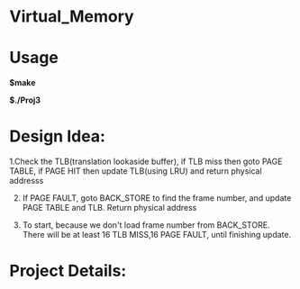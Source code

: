 # Virtual_Memory

# Usage

**$make**

**$./Proj3**


# Design Idea:

1.Check the TLB(translation lookaside buffer), if TLB miss then goto PAGE TABLE, if PAGE HIT then update TLB(using LRU) and return physical addresss
  
2. If PAGE FAULT, goto BACK_STORE to find the frame number, and update PAGE TABLE and TLB. Return physical address
  
3. To start, because we don't load frame number from BACK_STORE. There will be at least 16 TLB MISS,16 PAGE FAULT, until finishing update.

# Project Details:


